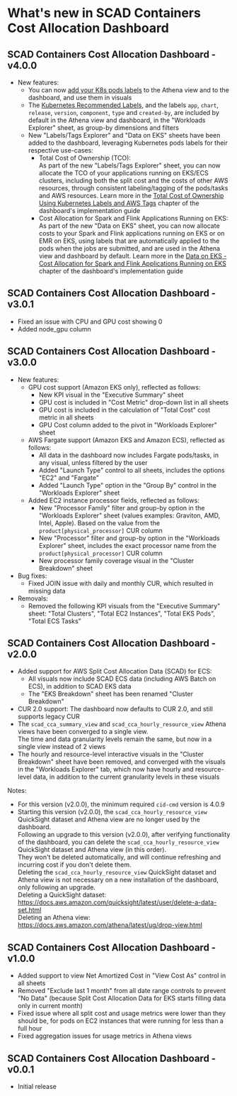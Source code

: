 # What's new in SCAD Containers Cost Allocation Dashboard

## SCAD Containers Cost Allocation Dashboard - v4.0.0

* New features:
  * You can now [add your K8s pods labels](https://docs.aws.amazon.com/guidance/latest/cloud-intelligence-dashboards/scad-containers-dashboard-add-labels-tags.html) to the Athena view and to the dashboard, and use them in visuals
  * The [Kubernetes Recommended Labels](https://kubernetes.io/docs/concepts/overview/working-with-objects/common-labels/), and the labels `app`, `chart`, `release`, `version`, `component`, `type` and `created-by`, are included by default in the Athena view and dashboard, in the "Workloads Explorer" sheet, as group-by dimensions and filters
  * New "Labels/Tags Explorer" and "Data on EKS" sheets have been added to the dashboard, leveraging Kubernetes pods labels for their respective use-cases:
    * Total Cost of Ownership (TCO):  
    As part of the new "Labels/Tags Explorer" sheet, you can now allocate the TCO of your applications running on EKS/ECS clusters, including both the split cost and the costs of other AWS resources, through consistent labeling/tagging of the pods/tasks and AWS resources. Learn more in the [Total Cost of Ownership Using Kubernetes Labels and AWS Tags](https://docs.aws.amazon.com/guidance/latest/cloud-intelligence-dashboards/scad-containers-dashboard-tco.html) chapter of the dashboard's implementation guide
    * Cost Allocation for Spark and Flink Applications Running on EKS:  
    As part of the new "Data on EKS" sheet, you can now allocate costs to your Spark and Flink applications running on EKS or on EMR on EKS, using labels that are automatically applied to the pods when the jobs are submitted, and are used in the Athena view and dashboard by default. Learn more in the [Data on EKS - Cost Allocation for Spark and Flink Applications Running on EKS](https://docs.aws.amazon.com/guidance/latest/cloud-intelligence-dashboards/scad-containers-dashboard-data-on-eks.html) chapter of the dashboard's implementation guide

## SCAD Containers Cost Allocation Dashboard - v3.0.1

* Fixed an issue with CPU and GPU cost showing 0
* Added node_gpu column

## SCAD Containers Cost Allocation Dashboard - v3.0.0
* New features:
  * GPU cost support (Amazon EKS only), reflected as follows:
    * New KPI visual in the "Executive Summary" sheet
    * GPU cost is included in "Cost Metric" drop-down list in all sheets
    * GPU cost is included in the calculation of "Total Cost" cost metric in all sheets
    * GPU Cost column added to the pivot in "Workloads Explorer" sheet
  * AWS Fargate support (Amazon EKS and Amazon ECS), reflected as follows:
    * All data in the dashboard now includes Fargate pods/tasks, in any visual, unless filtered by the user 
    * Added "Launch Type" control to all sheets, includes the options "EC2" and "Fargate"
    * Added "Launch Type" option in the "Group By" control in the "Workloads Explorer" sheet
  * Added EC2 instance processor fields, reflected as follows:
    * New "Processor Family" filter and group-by option in the "Workloads Explorer" sheet (values examples: Graviton, AMD, Intel, Apple). Based on the value from the `product[physical_processor]` CUR column
    * New "Processor" filter and group-by option in the "Workloads Explorer" sheet, includes the exact processor name from the `product[physical_processor]` CUR column
    * New processor family coverage visual in the "Cluster Breakdown" sheet
* Bug fixes:
  * Fixed JOIN issue with daily and monthly CUR, which resulted in missing data
* Removals:
  * Removed the following KPI visuals from the "Executive Summary" sheet: "Total Clusters", "Total EC2 Instances", "Total EKS Pods", "Total ECS Tasks"

## SCAD Containers Cost Allocation Dashboard - v2.0.0
* Added support for AWS Split Cost Allocation Data (SCAD) for ECS:
  * All visuals now include SCAD ECS data (including AWS Batch on ECS), in addition to SCAD EKS data
  * The "EKS Breakdown" sheet has been renamed "Cluster Breakdown"
* CUR 2.0 support: The dashboard now defaults to CUR 2.0, and still supports legacy CUR
* The `scad_cca_summary_view` and `scad_cca_hourly_resource_view` Athena views have been converged to a single view.  
The time and data granularity levels remain the same, but now in a single view instead of 2 views
* The hourly and resource-level interactive visuals in the "Cluster Breakdown" sheet have been removed, and converged with the visuals in the "Workloads Explorer" tab, which now have hourly and resource-level data, in addition to the current granularity levels in these visuals

Notes:  
* For this version (v2.0.0), the minimum required `cid-cmd` version is 4.0.9
* Starting this version (v2.0.0), the `scad_cca_hourly_resource_view` QuickSight dataset and Athena view are no longer used by the dashboard.  
Following an upgrade to this version (v2.0.0), after verifying functionality of the dashboard, you can delete the `scad_cca_hourly_resource_view` QuickSight dataset and Athena view (in this order).  
They won't be deleted automatically, and will continue refreshing and incurring cost if you don't delete them.  
Deleting the `scad_cca_hourly_resource_view` QuickSight dataset and Athena view is not necessary on a new installation of the dashboard, only following an upgrade.  
Deleting a QuickSight dataset: https://docs.aws.amazon.com/quicksight/latest/user/delete-a-data-set.html  
Deleting an Athena view: https://docs.aws.amazon.com/athena/latest/ug/drop-view.html

## SCAD Containers Cost Allocation Dashboard - v1.0.0
* Added support to view Net Amortized Cost in "View Cost As" control in all sheets
* Removed "Exclude last 1 month" from all date range controls to prevent "No Data" (because Split Cost Allocation Data for EKS starts filling data only in current month)
* Fixed issue where all split cost and usage metrics were lower than they should be, for pods on EC2 instances that were running for less than a full hour
* Fixed aggregation issues for usage metrics in Athena views

## SCAD Containers Cost Allocation Dashboard - v0.0.1
* Initial release
